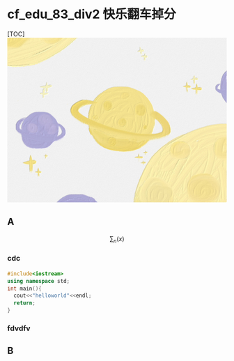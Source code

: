 
# cf_edu_83_div2 快乐翻车掉分

[TOC]
![213](/images/img-0d26d19f624280348f523fd452336fcf.jpg)


## A
$$
\sum_n (x)
$$
### cdc
```cpp
#include<iostream>
using namespace std;
int main(){
  cout<<"helloworld"<<endl;
  return;
}
```

### fdvdfv

## B
